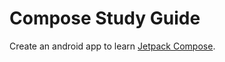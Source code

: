 # Compose Study Guide

Create an android app to learn [Jetpack Compose](https://developer.android.com/jetpack/compose).
